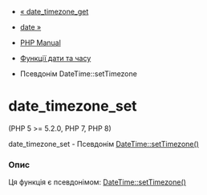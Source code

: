 - [« date_timezone_get](function.date-timezone-get.md)
- [date »](function.date.md)

- [PHP Manual](index.md)
- [Функції дати та часу](ref.datetime.md)
- Псевдонім DateTime::setTimezone

# date_timezone_set

(PHP 5 \>= 5.2.0, PHP 7, PHP 8)

date_timezone_set - Псевдонім
[DateTime::setTimezone()](datetime.settimezone.md)

### Опис

Ця функція є псевдонімом:
[DateTime::setTimezone()](datetime.settimezone.md)
